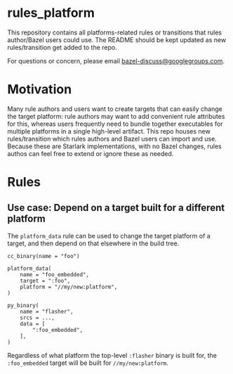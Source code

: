 # rules_platform
This repository contains all platforms-related rules or transitions that rules author/Bazel users could use. The README should be kept updated as new rules/transition get added to the repo.

For questions or concern, please email bazel-discuss@googlegroups.com.

# Motivation
Many rule authors and users want to create targets that can easily change the target platform: 
rule authors may want to add convenient rule attributes for this, whereas users frequently need to bundle together executables for multiple platforms in a single high-level artifact.
This repo houses new rules/transition which rules authors and Bazel users can import and use. Because these are Starlark implementations, with no Bazel changes, rules authos can feel free to extend or ignore these as needed.

# Rules
## Use case: Depend on a target built for a different platform
The `platform_data` rule can be used to change the target platform of a target, and then depend on that elsewhere in the build tree.
```
cc_binary(name = "foo")

platform_data(
    name = "foo_embedded",
    target = ":foo",
    platform = "//my/new:platform",
)

py_binary(
    name = "flasher",
    srcs = ...,
    data = [
        ":foo_embedded",
    ],
)
```
Regardless of what platform the top-level `:flasher` binary is built for, the `:foo_embedded` target will be built for `//my/new:platform`.

